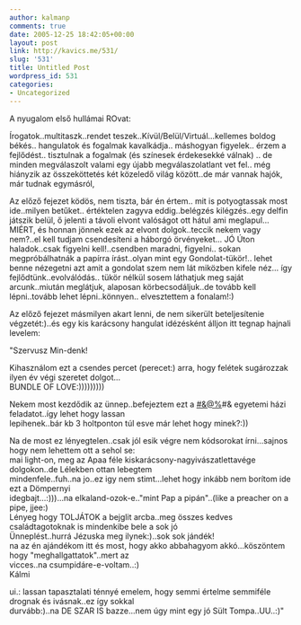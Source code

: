 ```yaml
---
author: kalmanp
comments: true
date: 2005-12-25 18:42:05+00:00
layout: post
link: http://kavics.me/531/
slug: '531'
title: Untitled Post
wordpress_id: 531
categories:
- Uncategorized
---
```


A nyugalom első hullámai ROvat:




Írogatok..multitaszk..rendet teszek..Kívül/Belül/Virtuál...kellemes boldog békés.. hangulatok és fogalmak kavalkádja.. máshogyan figyelek.. érzem a fejlődést.. tisztulnak a fogalmak (és színesek érdekesekké válnak) .. de minden megválaszolt valami egy újabb megválaszolatlant vet fel.. még hiányzik az összeköttetés két közeledő világ között..de már vannak hajók, már tudnak egymásról, 




Az előző fejezet ködös, nem tiszta, bár én értem.. mit is potyogtassak most ide..milyen betűket.. értéktelen zagyva eddig..belégzés kilégzés..egy delfin játszik belül, ő jelenti a távoli elvont valóságot ott hátul ami meglapul... MIÉRT, és honnan jönnek ezek az elvont dolgok..teccik nekem vagy nem?..el kell tudjam csendesíteni a háborgó örvényeket... JÓ Úton haladok..csak figyelni kell!..csendben maradni, figyelni.. sokan megpróbálhatnák a papírra írást..olyan mint egy Gondolat-tükör!.. lehet benne nézegetni azt amit a gondolat szem nem lát miközben kifele néz... így fejlődtünk..evolválódás.. tükör nélkül sosem láthatjuk meg saját arcunk..miután meglátjuk, alaposan körbecsodáljuk..de tovább kell lépni..tovább lehet lépni..könnyen.. elvesztettem a fonalam!:)




Az előző fejezet másmilyen akart lenni, de nem sikerült beteljesítenie végzetét:)..és egy kis karácsony hangulat idézésként álljon itt tegnap hajnali levelem:




"Szervusz Min-denk!  
  
Kihasználom ezt a csendes percet (perecet:) arra, hogy felétek sugározzak ilyen év végi szeretet dolgot...  
BUNDLE OF LOVE:)))))))))  
  
Nekem most kezdődik az ünnep..befejeztem ezt a [#&@%](mailto:#&@%)#& egyetemi házi feladatot..így lehet hogy lassan   
lepihenek..bár kb 3 holtponton túl esve már lehet hogy minek?:))  
  
Na de most ez lényegtelen..csak jól esik végre nem kódsorokat írni...sajnos hogy nem lehettem ott a sehol se:   
mai light-on, meg az Apaa féle kiskarácsony-nagyivászatlettavége dolgokon..de Lélekben ottan lebegtem   
mindenfele..fuh..na jo..ez igy nem stimt...lehet hogy inkább nem borítom ide ezt a Dömpernyi   
idegbajt...:)))...na elkaland-ozok-e.."mint Pap a pipán"..(like a preacher on a pipe, jjee:)  
Lényeg hogy TOLJÁTOK a bejglit arcba..meg összes kedves családtagotoknak is mindenkibe bele a sok jó   
Ünneplést..hurrá Jézuska meg ilynek:)..sok sok jándék!  
na az én ajándékom itt és most, hogy akko abbahagyom akkó...köszöntem hogy "meghallgattatok"..mert az   
vicces..na csumpidáre-e-voltam..:)  
Kálmi  
  
ui.: lassan tapasztalati ténnyé emelem, hogy semmi értelme semmiféle drognak és ivásnak..ez így sokkal   
durvább:)..na DE SZAR IS bazze...nem úgy mint egy jó Sült Tompa..UU..:)"
